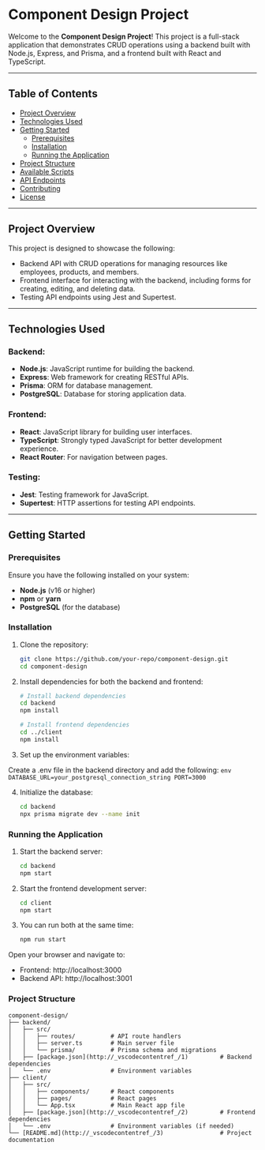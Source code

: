 # Component Design Project

Welcome to the **Component Design Project**! This project is a full-stack application that demonstrates CRUD operations using a backend built with Node.js, Express, and Prisma, and a frontend built with React and TypeScript.

---

## Table of Contents

- [Project Overview](#project-overview)
- [Technologies Used](#technologies-used)
- [Getting Started](#getting-started)
  - [Prerequisites](#prerequisites)
  - [Installation](#installation)
  - [Running the Application](#running-the-application)
- [Project Structure](#project-structure)
- [Available Scripts](#available-scripts)
- [API Endpoints](#api-endpoints)
- [Contributing](#contributing)
- [License](#license)

---

## Project Overview

This project is designed to showcase the following:

- Backend API with CRUD operations for managing resources like employees, products, and members.
- Frontend interface for interacting with the backend, including forms for creating, editing, and deleting data.
- Testing API endpoints using Jest and Supertest.

---

## Technologies Used

### Backend:

- **Node.js**: JavaScript runtime for building the backend.
- **Express**: Web framework for creating RESTful APIs.
- **Prisma**: ORM for database management.
- **PostgreSQL**: Database for storing application data.

### Frontend:

- **React**: JavaScript library for building user interfaces.
- **TypeScript**: Strongly typed JavaScript for better development experience.
- **React Router**: For navigation between pages.

### Testing:

- **Jest**: Testing framework for JavaScript.
- **Supertest**: HTTP assertions for testing API endpoints.

---

## Getting Started

### Prerequisites

Ensure you have the following installed on your system:

- **Node.js** (v16 or higher)
- **npm** or **yarn**
- **PostgreSQL** (for the database)

### Installation

1. Clone the repository:

   ```bash
   git clone https://github.com/your-repo/component-design.git
   cd component-design
   ```

2. Install dependencies for both the backend and frontend:

   ```bash
   # Install backend dependencies
   cd backend
   npm install

   # Install frontend dependencies
   cd ../client
   npm install
   ```

3. Set up the environment variables:

Create a .env file in the backend directory and add the following:
`env
    DATABASE_URL=your_postgresql_connection_string
    PORT=3000
    `

4. Initialize the database:
   ```bash
   cd backend
   npx prisma migrate dev --name init
   ```

### Running the Application

1. Start the backend server:

   ```bash
   cd backend
   npm start
   ```

2. Start the frontend development server:

   ```bash
   cd client
   npm start
   ```

3. You can run both at the same time:
   ```bash
   npm run start
   ```

Open your browser and navigate to:

- Frontend: http://localhost:3000
- Backend API: http://localhost:3001

### Project Structure

```
component-design/
├── backend/
│   ├── src/
│   │   ├── routes/          # API route handlers
│   │   ├── server.ts        # Main server file
│   │   └── prisma/          # Prisma schema and migrations
│   ├── [package.json](http://_vscodecontentref_/1)         # Backend dependencies
│   └── .env                 # Environment variables
├── client/
│   ├── src/
│   │   ├── components/      # React components
│   │   ├── pages/           # React pages
│   │   └── App.tsx          # Main React app file
│   ├── [package.json](http://_vscodecontentref_/2)         # Frontend dependencies
│   └── .env                 # Environment variables (if needed)
└── [README.md](http://_vscodecontentref_/3)                # Project documentation
```
